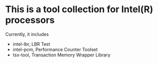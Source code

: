 # This is a tool collection for Intel(R) processors
Currently, it includes
  - intel-lbr, LBR Test
  - intel-pcm, Performance Counter Toolset
  - tsx-tool, Transaction Memory Wrapper Library

